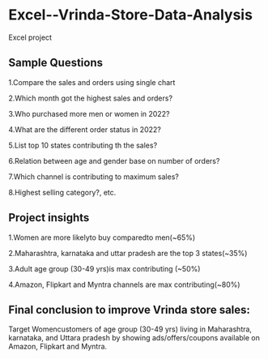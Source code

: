 # Excel--Vrinda-Store-Data-Analysis
Excel project

##  Sample Questions ##

1.Compare the sales and orders using single chart

2.Which month got the highest sales and orders?

3.Who purchased more men or women in 2022?

4.What are the different order status in 2022?

5.List top 10 states contributing th the sales?

6.Relation between age and gender base on number of orders?

7.Which channel is contributing to maximum sales?

8.Highest selling category?, etc.

## Project insights ##

1.Women are more likelyto buy comparedto men(~65%)

2.Maharashtra, karnataka and uttar pradesh are the top 3 states(~35%)

3.Adult age group (30-49 yrs)is max contributing (~50%)

4.Amazon, Flipkart and Myntra channels are max contributing(~80%)

## Final conclusion to improve Vrinda store sales:
Target Womencustomers of age group (30-49 yrs) living in Maharashtra, karnataka, and Uttara pradesh by showing 
ads/offers/coupons available on Amazon, Flipkart and Myntra.
